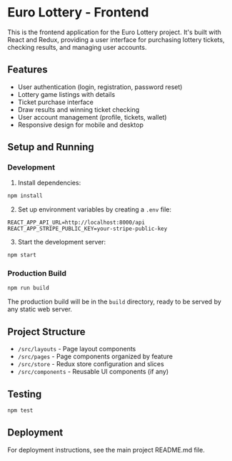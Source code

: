 # Euro Lottery - Frontend

This is the frontend application for the Euro Lottery project. It's built with React and Redux, providing a user interface for purchasing lottery tickets, checking results, and managing user accounts.

## Features

- User authentication (login, registration, password reset)
- Lottery game listings with details
- Ticket purchase interface
- Draw results and winning ticket checking
- User account management (profile, tickets, wallet)
- Responsive design for mobile and desktop

## Setup and Running

### Development

1. Install dependencies:
```bash
npm install
```

2. Set up environment variables by creating a `.env` file:
```
REACT_APP_API_URL=http://localhost:8000/api
REACT_APP_STRIPE_PUBLIC_KEY=your-stripe-public-key
```

3. Start the development server:
```bash
npm start
```

### Production Build

```bash
npm run build
```

The production build will be in the `build` directory, ready to be served by any static web server.

## Project Structure

- `/src/layouts` - Page layout components
- `/src/pages` - Page components organized by feature
- `/src/store` - Redux store configuration and slices
- `/src/components` - Reusable UI components (if any)

## Testing

```bash
npm test
```

## Deployment

For deployment instructions, see the main project README.md file.